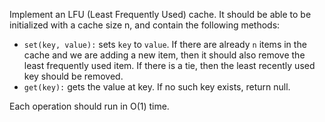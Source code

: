Implement an LFU (Least Frequently Used) cache. It should be able to be initialized with a cache size n, and contain the following methods:

- `set(key, value):` sets `key` to `value`. If there are already `n` items in the cache and we are adding a new item, then it should also remove the least frequently used item. If there is a tie, then the least recently used key should be removed.
- `get(key):` gets the value at key. If no such key exists, return null.

Each operation should run in O(1) time.
